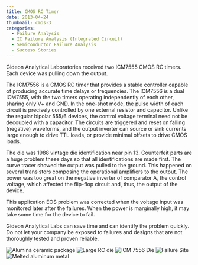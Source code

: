 ```yaml
---
title: CMOS RC Timer
date: 2013-04-24
thumbnail: cmos-3
categories:
  - Failure Analysis
  - IC Failure Analysis (Integrated Circuit)
  - Semiconductor Failure Analysis
  - Success Stories
---
```


Gideon Analytical Laboratories received two ICM7555 CMOS RC timers. Each device was pulling down the output.

The ICM7556 is a CMOS RC timer that provides a stable controller capable of producing accurate time delays or frequencies. The ICM7556 is a dual ICM7555, with the two timers operating independently of each other, sharing only V+ and GND. In the one-shot mode, the pulse width of each circuit is precisely controlled by one external resistor and capacitor. Unlike the regular bipolar 555/6 devices, the control voltage terminal need not be decoupled with a capacitor. The circuits are triggered and reset on falling (negative) waveforms, and the output inverter can source or sink currents large enough to drive TTL loads, or provide minimal offsets to drive CMOS loads.

The die was 1988 vintage die identification near pin 13. Counterfeit parts are a huge problem these days so that all identifications are made first. The curve tracer showed the output was pulled to the ground. This happened on several transistors composing the operational amplifiers to the output. The power was too great on the negative inverter of comparator A, the control voltage, which affected the flip-flop circuit and, thus, the output of the device.

This application EOS problem was corrected when the voltage input was monitored later after the failures. When the power is marginally high, it may take some time for the device to fail.

Gideon Analytical Labs can save time and can identify the problem quickly. Do not let your company be exposed to failures and designs that are not thoroughly tested and proven reliable.

![Alumina ceramic package](https://res.cloudinary.com/dy3wlzuye/image/upload/f_auto,c_scale,w_300/GideonLabs/cmos-3.jpg 'Hermetic ceramic package')
![Large RC die](https://res.cloudinary.com/dy3wlzuye/image/upload/f_auto,c_scale,w_300/GideonLabs/cmos-1.jpg 'Two identical RC timers on the same die')
![ICM 7556 Die](https://res.cloudinary.com/dy3wlzuye/image/upload/f_auto,c_scale,w_300/GideonLabs/cmos-2.jpg 'Decapsulated ICM 7556')
![Failure Site](https://res.cloudinary.com/dy3wlzuye/image/upload/f_auto,c_scale,w_300/GideonLabs/cmos-4.jpg 'EOS failure site on the ground trace to transistor')
![Melted aluminum metal](https://res.cloudinary.com/dy3wlzuye/image/upload/f_auto,c_scale,w_300/GideonLabs/cmos-5.jpg 'Splattered aluminum metal under the passivation')
